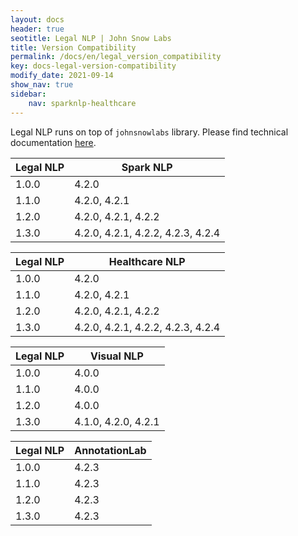 ```yaml
---
layout: docs
header: true
seotitle: Legal NLP | John Snow Labs
title: Version Compatibility
permalink: /docs/en/legal_version_compatibility
key: docs-legal-version-compatibility
modify_date: 2021-09-14
show_nav: true
sidebar:
    nav: sparknlp-healthcare
---
```


<div class="h3-box" markdown="1">

Legal NLP runs on top of `johnsnowlabs` library. Please find technical documentation [here](https://nlu.johnsnowlabs.com/docs/en/install).

| Legal NLP	 | Spark NLP                         |
|------------|-----------------------------------|
| 1.0.0      | 4.2.0                             |
| 1.1.0      | 4.2.0, 4.2.1                      |
| 1.2.0      | 4.2.0, 4.2.1, 4.2.2               |
| 1.3.0     | 4.2.0, 4.2.1, 4.2.2, 4.2.3, 4.2.4 |

| Legal NLP	 | Healthcare NLP                    |
|------------|-----------------------------------|
| 1.0.0      | 4.2.0                             |
| 1.1.0      | 4.2.0, 4.2.1                      |
| 1.2.0      | 4.2.0, 4.2.1, 4.2.2               |
| 1.3.0     | 4.2.0, 4.2.1, 4.2.2, 4.2.3, 4.2.4 |

| Legal NLP	 | Visual NLP          |
|------------|---------------------|
| 1.0.0      | 4.0.0               |
| 1.1.0      | 4.0.0               |
| 1.2.0      | 4.0.0               |
| 1.3.0     | 4.1.0, 4.2.0, 4.2.1 |

| Legal NLP	 | AnnotationLab |
|------------|---------------|
| 1.0.0      | 4.2.3         |
| 1.1.0      | 4.2.3         |
| 1.2.0      | 4.2.3         |
| 1.3.0     | 4.2.3         |

</div>